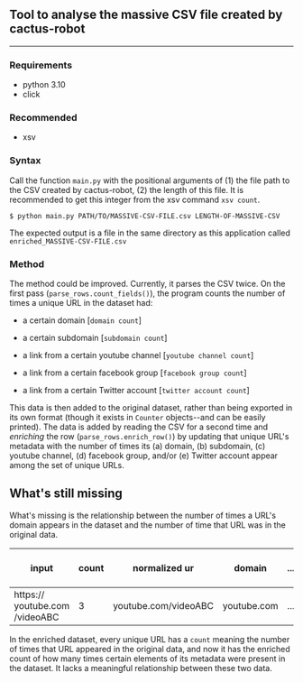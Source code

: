 ## Tool to analyse the massive CSV file created by cactus-robot

---

### Requirements

- python 3.10
- click

### Recommended
- xsv

### Syntax

Call the function `main.py` with the positional arguments of (1) the file path to the CSV created by cactus-robot, 
(2) the length of this file. It is recommended to get this integer from the xsv command `xsv count`.

```
$ python main.py PATH/TO/MASSIVE-CSV-FILE.csv LENGTH-OF-MASSIVE-CSV
```
The expected output is a file in the same directory as this application called `enriched_MASSIVE-CSV-FILE.csv`

### Method

The method could be improved. Currently, it parses the CSV twice. On the first pass (`parse_rows.count_fields()`), 
the program counts the number of times a unique URL in the dataset had: 

- a certain domain [`domain count`]

- a certain subdomain [`subdomain count`]

- a link from a certain youtube channel [`youtube channel count`]

- a link from a certain facebook group [`facebook group count`]

- a link from a certain Twitter account [`twitter account count`]

This data is then added to the original dataset, rather than being exported in its own format (though it exists in `Counter` objects--and can be easily printed).
The data is added by reading the CSV for a second time and *enriching* the row (`parse_rows.enrich_row()`) by updating that unique URL's metadata with the 
number of times its (a) domain, (b) subdomain, (c) youtube channel, (d) facebook group, and/or (e) Twitter account appear among the set of unique URLs.
 
 ## What's still missing
 
 What's missing is the relationship between the number of times a URL's domain appears in the dataset and the number of time that URL was in the original data.
 
|input|count|normalized ur|domain|...|youtube channel link|...|domain count|youtube channel count|facebook group count|twitter account count|
|---|---|---|---|---|---|---|---|---|---|---|
|https:// youtube.com /videoABC|3|youtube.com/videoABC|youtube.com|...|youtube.com/channelXYZ|...|128096|73|  |  |

In the enriched dataset, every unique URL has a `count` meaning the number of times that URL appeared in the original data, and now it has the enriched 
count of how many times certain elements of its metadata were present in the dataset. It lacks a meaningful relationship between these two data.
